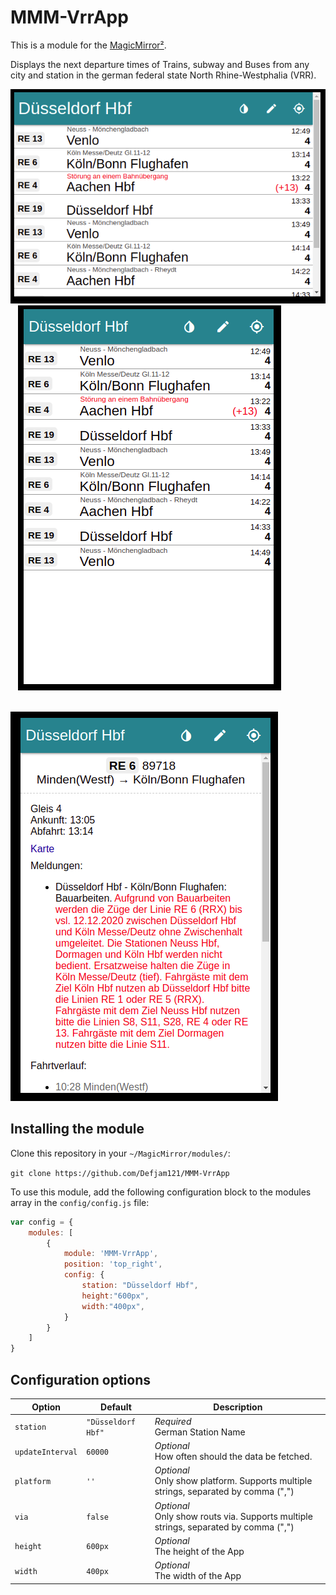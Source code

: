 # MMM-VrrApp
This is a module for the [MagicMirror²](https://github.com/MichMich/MagicMirror/).

Displays the next departure times of Trains, subway and Buses from any city and station in the german federal state North Rhine-Westphalia (VRR).

![App wide](vrrApp_wide.png) &nbsp;&nbsp; ![App high](vrrApp_high.png)
<br/> <br/> 

![App detail](vrrApp_detail.png)

## Installing the module
Clone this repository in your `~/MagicMirror/modules/`:

`git clone https://github.com/Defjam121/MMM-VrrApp`


To use this module, add the following configuration block to the modules array in the `config/config.js` file:
```js
var config = {
    modules: [
        {
            module: 'MMM-VrrApp',
            position: 'top_right',
            config: {
                station: "Düsseldorf Hbf",
                height:"600px",
		        width:"400px",
            }
        }
    ]
}
```

## Configuration options

| **Option** | **Default** | **Description** |
| --- | --- | --- |
| `station` | `"Düsseldorf Hbf"` | *Required* <br/>German Station Name
| `updateInterval` |  `60000` |*Optional* <br/>How often should the data be fetched. 
| `platform` | `''` | *Optional* <br/> Only show platform. Supports multiple strings, separated by comma (",")
| `via` | `false` | *Optional* <br/> Only show routs via. Supports multiple strings, separated by comma (",")
| `height` | `600px` | *Optional* <br/> The height of the App
| `width` | `400px` | *Optional* <br/> The width of the App